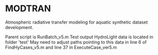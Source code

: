 # MODTRAN
Atmospheric radiative transfer modeling for aquatic synthetic dataset development.

Parent script is RunBatch_v5.m
Test output HydroLight data is located in folder 'test'
May need to adjust paths pointing to this data in line 6 of FindHyCases_v5.m and line 37 in ExecuteCase_ver5.m
